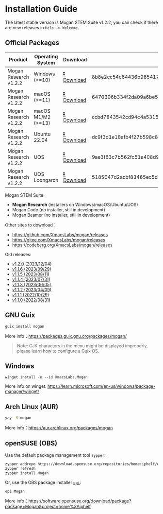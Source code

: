 # Installation Guide
The latest stable version is Mogan STEM Suite v1.2.2, you can check if there are new releases in `Help -> Welcome`.

## Official Packages
| Product | Operating System | Download | MD5 Checksum|
|---------|-------|-----|--------|
| Mogan Research v1.2.2 | Windows (>=10)| [⏬ Download](https://mirrors.ustc.edu.cn/github-release/XmacsLabs/mogan/v1.2.2/MoganResearch-v1.2.2-64bit-installer.exe) | 8b8e2cc54c64436b965417c9f76beaded181d3c4a192f2eae62189d88b754e28 |
| Mogan Research v1.2.2 | macOS (>=11) | [⏬ Download](https://mirrors.ustc.edu.cn/github-release/XmacsLabs/mogan/v1.2.2/MoganResearch-v1.2.2.dmg) | 6470306b334f2da09a6be515ba2189c639954ae53333c0213074154364d137e7 |
| Mogan Research v1.2.2 | macOS M1/M2 (>=13) | [⏬ Download](https://mirrors.ustc.edu.cn/github-release/XmacsLabs/mogan/v1.2.2/MoganResearch-v1.2.2-arm.dmg) | ccbd7843542cd94c4a5315694c62c7f5dbdb81e66542820d649e1328c42fc8b5 |
| Mogan Research v1.2.2 | Ubuntu 22.04 | [⏬ Download](https://mirrors.ustc.edu.cn/github-release/XmacsLabs/mogan/v1.2.2/mogan-research-v1.2.2-ubuntu22.04.deb) | dc9f3d1e18afb4f27b598c8251815ad1082f14c58e6685e218965c63e6d19151 |
| Mogan Research v1.2.2 | UOS | [⏬ Download](https://mirrors.ustc.edu.cn/github-release/XmacsLabs/mogan/v1.2.2/mogan-research-v1.2.2-uos.deb) | 9ae3f63c7b562fc51a408d97ad3f253fe11aa30a348f8212e277b3e1d5a1bc10 |
| Mogan Research v1.2.2 | UOS Loongarch | [⏬ Download](https://mirrors.ustc.edu.cn/github-release/XmacsLabs/mogan/v1.2.2/mogan-research-v1.2.2-uos-loongarch64.deb) | 5185047d2acbf83465ec5d28406133512a7b8c6d450b70d08062b34c9dc59af1 |

Mogan STEM Suite:
+ **Mogan Research** (installers on Windows/macOS/Ubuntu/UOS)
+ Mogan Code (no installer, still in development)
+ Mogan Beamer (no installer, still in development)


Other sites to download：
+ https://github.com/XmacsLabs/mogan/releases
+ https://gitee.com/XmacsLabs/mogan/releases
+ https://codeberg.org/XmacsLabs/mogan/releases

Old releases:
+ [v1.2.0 (2023/12/04)](https://github.com/XmacsLabs/mogan/releases/tag/v1.2.0)
+ [v1.1.6 (2023/09/29)](https://github.com/XmacsLabs/mogan/releases/tag/v1.1.6)
+ [v1.1.5 (2023/08/11)](https://github.com/XmacsLabs/mogan/releases/tag/v1.1.5)
+ [v1.1.4 (2023/07/31)](https://github.com/XmacsLabs/mogan/releases/tag/v1.1.4)
+ [v1.1.3 (2023/06/05)](https://github.com/XmacsLabs/mogan/releases/tag/v1.1.3)
+ [v1.1.2 (2023/04/09)](https://github.com/XmacsLabs/mogan/releases/tag/v1.1.2)
+ [v1.1.1 (2022/10/29)](https://github.com/XmacsLabs/mogan/releases/tag/v1.1.1)
+ [v1.1.0 (2022/08/31)](https://github.com/XmacsLabs/mogan/releases/tag/v1.1.0)

## GNU Guix
```
guix install mogan
```
More info：https://packages.guix.gnu.org/packages/mogan/

> Note: CJK characters in the menu might be displayed improperly, please learn how to configure a Guix OS.

## Windows
```
winget install -e --id XmacsLabs.Mogan
```
More info on winget: https://learn.microsoft.com/en-us/windows/package-manager/winget/

## Arch Linux (AUR)
```bash
yay -S mogan
```
More info：https://aur.archlinux.org/packages/mogan

## openSUSE (OBS)

Use the default package management tool `zypper`:

```bash
zypper addrepo https://download.opensuse.org/repositories/home:iphelf/openSUSE_Tumbleweed/home:iphelf.repo
zypper refresh
zypper install Mogan
```

Or, use the OBS package installer [`opi`](https://software.opensuse.org/package/opi):

```bash
opi Mogan
```

More info：https://software.opensuse.org/download/package?package=Mogan&project=home%3Aiphelf
